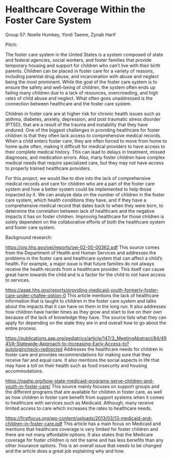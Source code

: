 # Healthcare Coverage Within the Foster Care System
Group 57: Noelle Humkey, Yordi Taeme, Zynab Harif

Pitch:

The foster care system in the United States is a system composed of state and federal agencies, social workers, and foster families that provide temporary housing and support for children who can’t live with their birth parents. Children can be placed in foster care for a variety of reasons, including parental drug abuse, and incarceration with abuse and neglect being the most prominent. While the goal of the foster care system is to ensure the safety and well-being of children, the system often ends up failing many children due to a lack of resources, overcrowding, and high rates of child abuse and neglect. What often goes unaddressed is the connection between healthcare and the foster care system.

Children in foster care are at higher risk for chronic health issues such as asthma, diabetes, anxiety, depression, and post traumatic stress disorder (PTSD), that are a result of the trauma and instability that they have endured. One of the biggest challenges in providing healthcare for foster children is that they often lack access to comprehensive medical records. When a child enters foster care, they are often forced to move from home to home quite often, making it difficult for medical providers to have access to their complete medical history. This can lead to delays in treatment, missed diagnoses, and medication errors. Also, many foster children have complex medical needs that require specialized care, but they may not have access to properly trained healthcare providers.

For this project, we would like to dive into the lack of comprehensive medical records and care for children who are a part of the foster care system and how a better system could be implemented to help those impacted by it. We can analyze data on the number of children in the foster care system, which health conditions they have, and if they have a comprehensive medical record that dates back to when they were born, to determine the correlation between lack of healthcare and the negative impacts it has on foster children. Improving healthcare for those children is solely dependent on the collaborative efforts of both the healthcare system and foster care system.

Background research:

https://oig.hhs.gov/oei/reports/oei-02-00-00362.pdf
This source comes from the Department of Health and Human Services and addresses the problems in the foster care and healthcare system that can affect a child’s health. For example, a major issue is that future families do not always receive the health records from a healthcare provider. This itself can cause great harm towards the child and is a factor for the child to not have access to services. 

https://aspe.hhs.gov/reports/providing-medicaid-youth-formerly-foster-care-under-chafee-option-0
This article mentions the lack of healthcare information that is taught to children in the foster care system and talks about the impacts that it can have on them in the long run. It also addresses how children have harder times as they grow and start to live on their own because of the lack of knowledge they have. The source lists what they can apply for depending on the state they are in and overall how to go about the entire process. 

https://publications.aap.org/pediatrics/article/147/3_MeetingAbstract/84/4941/A-Statewide-Approach-to-Increasing-Early-Access-to?autologincheck=redirected
Addresses the healthcare needs for children in foster care and provides recommendations for making sure that they receive fair and equal care. It also mentions the social aspects in life that may have a toll on their health such as food insecurity and housing accommodations. 

https://nashp.org/how-state-medicaid-programs-serve-children-and-youth-in-foster-care/
This source mainly focuses on support groups and the different programs that are available for children in foster care, as well as how children in foster care benefit from support systems when it comes to healthcare with services such as Medicaid. Although, many receive limited access to care which increases the rates to healthcare needs. 

https://firstfocus.org/wp-content/uploads/2013/03/13-medicaid-and-children-in-foster-care.pdf
This article has a main focus on Medicaid and mentions that healthcare coverage is very limited for foster children and there are not many affordable options. It also states that the Medicare coverage for foster children is not the same and has less benefits than any other insurance options. This is an overall issue that needs to be changed and the article does a great job explaining why and how. 

